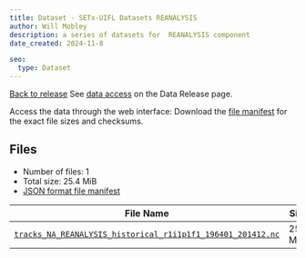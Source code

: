 ```yaml
---
title: Dataset - SETx-UIFL Datasets REANALYSIS
author: Will Mobley
description: a series of datasets for  REANALYSIS component
date_created: 2024-11-8

seo:
  type: Dataset
---
```


[Back to release](./index.html#datasets)
See [data access](./index.html#data-access) on the Data Release page.

Access the data through the  web interface: 
Download the [file manifest](./manifests/REANALYSIS-manifest.json) for the exact file sizes and checksums.

## Files

- Number of files: 1
- Total size: 25.4 MiB
- [JSON format file manifest](./manifests/REANALYSIS-manifest.json)

|                                                                                                              File Name                                                                                                               |   Size   |
| ------------------------------------------------------------------------------------------------------------------------------------------------------------------------------------------------------------------------------------ | -------- |
| [`tracks_NA_REANALYSIS_historical_r1i1p1f1_196401_201412.nc`](https://web.corral.tacc.utexas.edu/setxuifl/tropical_cyclones/downscaled_cmip6_tracks/historical/REANALYSIS/tracks_NA_REANALYSIS_historical_r1i1p1f1_196401_201412.nc) | 25.4 MiB |
